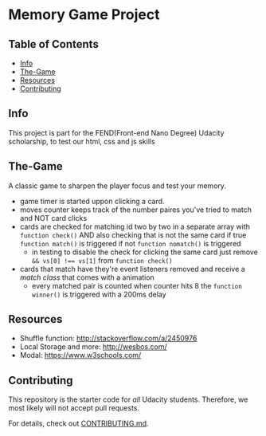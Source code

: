 # Memory Game Project

## Table of Contents
* [Info](#Info)
* [The-Game](#The-Game)
* [Resources](#Resources)
* [Contributing](#contributing)

## Info
This project is part for the FEND(Front-end Nano Degree) Udacity scholarship, to test our html, css and js skills 

## The-Game
A classic game to sharpen the player focus and test your memory. 
- game timer is started uppon clicking a card.
- moves counter keeps track of the number paires you've tried to match and NOT card clicks
- cards are checked for matching id two by two in a separate array with `function check()` AND also checking that is not the same card if true `function match()` is triggered if not `function nomatch()` is triggered
  * in testing to disable the check for clicking the same card just remove `&& vs[0] !== vs[1]` from `function check()` 
- cards that match have they're event listeners removed and receive a *match class* that comes with a animation
  * every matched pair is counted when counter hits 8 the `function winner()` is triggered with a 200ms delay 


## Resources
- Shuffle function: http://stackoverflow.com/a/2450976
- Local Storage and more: http://wesbos.com/
- Modal: https://www.w3schools.com/


## Contributing

This repository is the starter code for _all_ Udacity students. Therefore, we most likely will not accept pull requests.

For details, check out [CONTRIBUTING.md](CONTRIBUTING.md).
